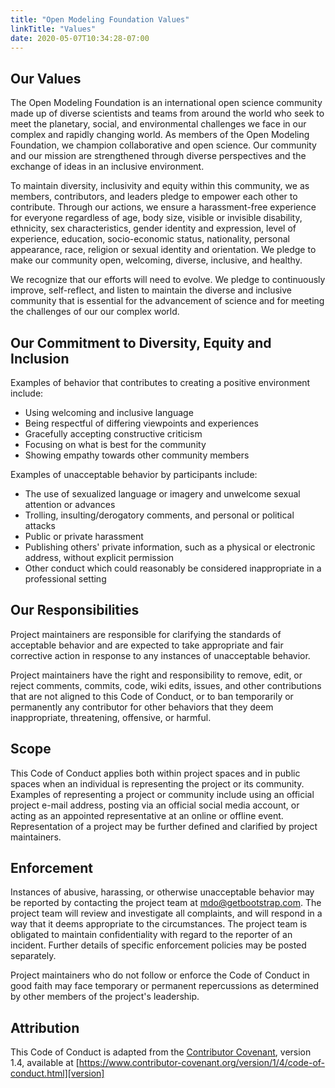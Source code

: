 ```yaml
---
title: "Open Modeling Foundation Values"
linkTitle: "Values"
date: 2020-05-07T10:34:28-07:00
---
```


## Our Values

The Open Modeling Foundation is an international open science community made up of diverse scientists and teams from around the world who seek to meet the planetary, social, and environmental challenges we face in our complex and rapidly changing world. As members of the Open Modeling Foundation, we champion collaborative and open science. Our community and our mission are strengthened through diverse perspectives and the exchange of ideas in an inclusive environment.

To maintain diversity, inclusivity and equity within this community, we as members, contributors, and leaders pledge to empower each other to contribute. Through our actions, we ensure a harassment-free experience for everyone regardless of age, body size, visible or invisible disability, ethnicity, sex characteristics, gender identity and expression, level of experience, education, socio-economic status, nationality, personal appearance, race, religion or sexual identity and orientation. We pledge to make our community open, welcoming, diverse, inclusive, and healthy.

We recognize that our efforts will need to evolve. We pledge to continuously improve, self-reflect, and listen to maintain the diverse and inclusive community that is essential for the advancement of science and for meeting the challenges of our our complex world.

## Our Commitment to Diversity, Equity and Inclusion

Examples of behavior that contributes to creating a positive environment include:

- Using welcoming and inclusive language
- Being respectful of differing viewpoints and experiences
- Gracefully accepting constructive criticism
- Focusing on what is best for the community
- Showing empathy towards other community members

Examples of unacceptable behavior by participants include:

- The use of sexualized language or imagery and unwelcome sexual attention or advances
- Trolling, insulting/derogatory comments, and personal or political attacks
- Public or private harassment
- Publishing others' private information, such as a physical or electronic address, without explicit permission
- Other conduct which could reasonably be considered inappropriate in a professional setting

## Our Responsibilities

Project maintainers are responsible for clarifying the standards of acceptable behavior and are expected to take appropriate and fair corrective action in response to any instances of unacceptable behavior.

Project maintainers have the right and responsibility to remove, edit, or reject comments, commits, code, wiki edits, issues, and other contributions that are not aligned to this Code of Conduct, or to ban temporarily or permanently any contributor for other behaviors that they deem inappropriate, threatening, offensive, or harmful.

## Scope

This Code of Conduct applies both within project spaces and in public spaces when an individual is representing the project or its community. Examples of representing a project or community include using an official project e-mail address, posting via an official social media account, or acting as an appointed representative at an online or offline event. Representation of a project may be further defined and clarified by project maintainers.

## Enforcement

Instances of abusive, harassing, or otherwise unacceptable behavior may be reported by contacting the project team at mdo@getbootstrap.com. The project team will review and investigate all complaints, and will respond in a way that it deems appropriate to the circumstances. The project team is obligated to maintain confidentiality with regard to the reporter of an incident. Further details of specific enforcement policies may be posted separately.

Project maintainers who do not follow or enforce the Code of Conduct in good faith may face temporary or permanent repercussions as determined by other members of the project's leadership.

## Attribution

This Code of Conduct is adapted from the [Contributor Covenant][homepage], version 1.4, available at [https://www.contributor-covenant.org/version/1/4/code-of-conduct.html][version]

[homepage]: https://www.contributor-covenant.org/
[version]: https://www.contributor-covenant.org/version/1/4/code-of-conduct.html
